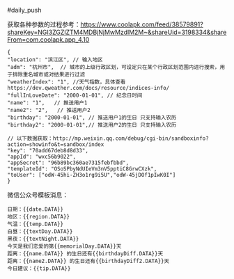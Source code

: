 #daily_push

获取各种参数的过程参考：https://www.coolapk.com/feed/38579891?shareKey=NGI3ZGZlZTM4MDBjNjMwMzdlM2M~&shareUid=3198334&shareFrom=com.coolapk.app_4.10


```text
{
"location": "滨江区", // 输入地区
"adm": "杭州市",  // 城市的上级行政区划，可设定只在某个行政区划范围内进行搜索，用于排除重名城市或对结果进行过滤   
"weatherIndex": "1", //天气指数，具体查看https://dev.qweather.com/docs/resource/indices-info/
"fullInLoveDate": "2000-01-01", // 纪念日时间
"name": "1",   // 推送用户1
"name2": "2",   // 推送用户2
"birthday": "2000-01-01", // 推送用户1的生日 只支持输入农历
"birthday2": "2000-01-01",// 推送用户2的生日 只支持输入农历

// 以下数据获取：http://mp.weixin.qq.com/debug/cgi-bin/sandboxinfo?action=showinfo&t=sandbox/index
"key": "70add67deb8d8d33",
"appId": "wxc56b9022",
"appSecret": "96b89bc360ae7315febfbbd",
"templateId": "OSoSPbyNdUIeVm3nV5pptiC8GrwCXzk",
"toUser": ["odW-45hi-ZH3o1rg9i5U","odW-45jDOf1pIwK0I"]
}

```
微信公众号模板消息：
```
日期：{{date.DATA}}
地区：{{region.DATA}}
气温：{{temp.DATA}}
白昼：{{textDay.DATA}}
黑夜：{{textNight.DATA}}
今天是我们恋爱的第{{memorialDay.DATA}}天
距离：{{name.DATA}} 的生日还有{{birthdayDiff.DATA}}天
距离：{{name2.DATA}} 的生日还有{{birthdayDiff2.DATA}}天
今日建议：{{tip.DATA}}
```
